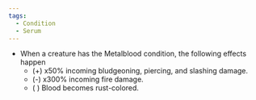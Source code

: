 ```yaml
---
tags:
  - Condition
  - Serum
---
```

- When a creature has the Metalblood condition, the following effects happen
	- (+) x50% incoming bludgeoning, piercing, and slashing damage.
	- (-) x300% incoming fire damage.
	- ( ) Blood becomes rust-colored.
